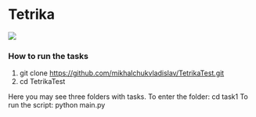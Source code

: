 # Tetrika

![](https://img.shields.io/badge/python-3.10-blue)



### How to run the tasks

1. git clone https://github.com/mikhalchukvladislav/TetrikaTest.git
2. cd TetrikaTest

Here you may see three folders with tasks. 
To enter the folder: cd task1
To run the script: python main.py
